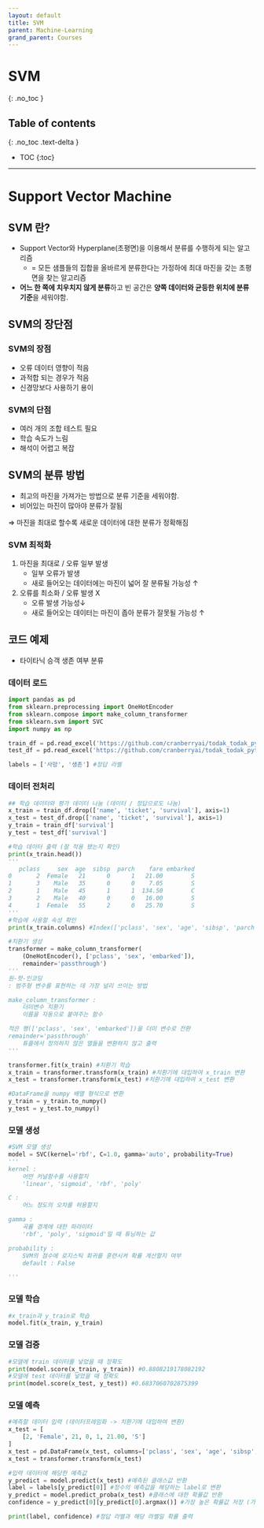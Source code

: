 ```yaml
---
layout: default
title: SVM
parent: Machine-Learning
grand_parent: Courses
---
```


# SVM
{: .no_toc }

## Table of contents
{: .no_toc .text-delta }

- TOC
{:toc}

---

# Support Vector Machine

## SVM 란?

- Support Vector와 Hyperplane(초평면)을 이용해서 분류를 수행하게 되는 알고리즘
    - = 모든 샘플들의 집합을 올바르게 분류한다는 가정하에 최대 마진을 갖는  초평면을 찾는 알고리즘
- **어느 한 쪽에 치우치지 않게 분류**하고 빈 공간은 **양쪽 데이터와 균등한 위치에 분류 기준**을 세워야함.

## SVM의 장단점

### SVM의 장점

- 오류 데이터 영향이 적음
- 과적합 되는 경우가 적음
- 신경망보다 사용하기 용이

### SVM의 단점

- 여러 개의 조합 테스트 필요
- 학습 속도가 느림
- 해석이 어렵고 복잡

## SVM의 분류 방법

- 최고의 마진을 가져가는 방법으로 분류 기준을 세워야함.
- 비어있는 마진이 많아야 분류가 잘됨

⇒ 마진을 최대로 할수록 새로운 데이터에 대한 분류가 정확해짐

### SVM 최적화

1. 마진을 최대로 / 오류 일부 발생
    - 일부 오류가 발생
    - 새로 들어오는 데이터에는 마진이 넓어 잘 분류될 가능성 ↑
2. 오류를 최소화 / 오류 발생 X
    - 오류 발생 가능성↓
    - 새로 들어오는 데이터는 마진이 좁아 분류가 잘못될 가능성 ↑

## 코드 예제

- 타이타닉 승객 생존 여부 분류

### 데이터 로드

```python
import pandas as pd
from sklearn.preprocessing import OneHotEncoder
from sklearn.compose import make_column_transformer
from sklearn.svm import SVC
import numpy as np

train_df = pd.read_excel('https://github.com/cranberryai/todak_todak_python/blob/master/machine_learning/binary_classification/%E1%84%90%E1%85%A1%E1%84%8B%E1%85%B5%E1%84%90%E1%85%A1%E1%84%82%E1%85%B5%E1%86%A8_b0fdSDZ.xlsx?raw=true', sheet_name='train')
test_df = pd.read_excel('https://github.com/cranberryai/todak_todak_python/blob/master/machine_learning/binary_classification/%E1%84%90%E1%85%A1%E1%84%8B%E1%85%B5%E1%84%90%E1%85%A1%E1%84%82%E1%85%B5%E1%86%A8_b0fdSDZ.xlsx?raw=true', sheet_name='test')

labels = ['사망', '생존'] #정답 라벨
```

### 데이터 전처리

```python
## 학습 데이터와 평가 데이터 나눔 (데이터 / 정답으로도 나눔)
x_train = train_df.drop(['name', 'ticket', 'survival'], axis=1)
x_test = test_df.drop(['name', 'ticket', 'survival'], axis=1)
y_train = train_df['survival']
y_test = test_df['survival']

#학습 데이터 출력 (잘 적용 됐는지 확인)
print(x_train.head()) 
'''
   pclass     sex  age  sibsp  parch    fare embarked
0       2  Female   21      0      1   21.00        S
1       3    Male   35      0      0    7.05        S
2       1    Male   45      1      1  134.50        C
3       2    Male   40      0      0   16.00        S
4       1  Female   55      2      0   25.70        S
'''
#학습에 사용할 속성 확인
print(x_train.columns) #Index(['pclass', 'sex', 'age', 'sibsp', 'parch', 'fare', 'embarked'], dtype='object')

#치환기 생성
transformer = make_column_transformer(
    (OneHotEncoder(), ['pclass', 'sex', 'embarked']),
    remainder='passthrough')
'''
원-핫-인코딩
: 범주형 변수를 표현하는 데 가장 널리 쓰이는 방법

make_column_transformer : 
    더미변수 치환기
    이름을 자동으로 붙여주는 함수

적은 행(['pclass', 'sex', 'embarked'])을 더미 변수로 전환
remainder='passthrough'
    튜플에서 정의하지 않은 열들을 변환하지 않고 출력
'''

transformer.fit(x_train) #치환기 학습
x_train = transformer.transform(x_train) #치환기에 대입하여 x_train 변환
x_test = transformer.transform(x_test) #치환기에 대입하여 x_test 변환

#DataFrame을 numpy 배열 형식으로 변환
y_train = y_train.to_numpy()
y_test = y_test.to_numpy()
```

### 모델 생성

```python
#SVM 모델 생성
model = SVC(kernel='rbf', C=1.0, gamma='auto', probability=True)
'''
kernel : 
	어떤 커널함수를 사용할지
	'linear', 'sigmoid', 'rbf', 'poly'

C : 
	어느 정도의 오차를 허용할지

gamma : 
	곡률 경계에 대한 파라미터
	'rbf', 'poly', 'sigmoid'일 때 튜닝하는 값

probability :
	SVM의 점수에 로지스틱 회귀를 훈련시켜 확률 계산할지 여부
	default : False

'''
```

### 모델 학습

```python
#x_train과 y_train로 학습
model.fit(x_train, y_train)
```

### 모델 검증

```python
#모델에 train 데이터를 넣었을 때 정확도
print(model.score(x_train, y_train)) #0.8808219178082192
#모델에 test 데이터를 넣었을 때 정확도
print(model.score(x_test, y_test)) #0.6837060702875399
```

### 모델 예측

```python
#예측할 데이터 입력 (데이터프레임화 -> 치환기에 대입하여 변환)
x_test = [
    [2, 'Female', 21, 0, 1, 21.00, 'S']
]
x_test = pd.DataFrame(x_test, columns=['pclass', 'sex', 'age', 'sibsp', 'parch', 'fare', 'embarked'])
x_test = transformer.transform(x_test)

#입력 데이터에 해당한 예측값
y_predict = model.predict(x_test) #예측된 클래스값 반환
label = labels[y_predict[0]] #정수의 예측값을 해당하는 label로 변환
y_predict = model.predict_proba(x_test) #클래스에 대한 확률값 반환
confidence = y_predict[0][y_predict[0].argmax()] #가장 높은 확률값 저장 (가장 높은 확률값으로 클래스를 유추했을 것이므로)

print(label, confidence) #정답 라벨과 해당 라벨일 확률 출력
```